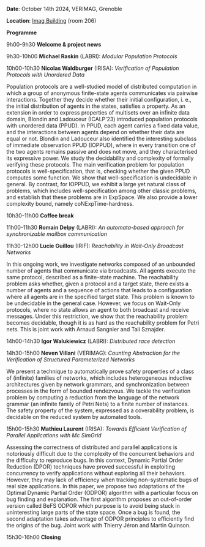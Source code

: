 **Date**: October 14th 2024, VERIMAG, Grenoble

**Location**: [Imag Building](https://maps.app.goo.gl/TMhExC3UkwZsivkN8) (room 206)

**Programme**

9h00-9h30 **Welcome & project news**

9h30-10h00 **Michael Raskin** (LABRI): *Modular Population Protocols*

10h00-10h30 **Nicolas Waldburger** (IRISA): *Verification of Population Protocols with Unordered Data*

Population protocols are a well-studied model of distributed
computation in which a group of anonymous finite-state agents
communicates via pairwise interactions. Together they decide whether
their initial configuration, i. e., the initial distribution of agents
in the states, satisfies a property. As an extension in order to
express properties of multisets over an infinite data domain, Blondin
and Ladouceur (ICALP’23) introduced population protocols with
unordered data (PPUD). In PPUD, each agent carries a fixed data value,
and the interactions between agents depend on whether their data are
equal or not.  Blondin and Ladouceur also identified the interesting
subclass of immediate observation PPUD (IOPPUD), where in every
transition one of the two agents remains passive and does not move,
and they characterised its expressive power.  We study the
decidability and complexity of formally verifying these protocols.
The main verification problem for population protocols is
well-specification, that is, checking whether the given PPUD computes
some function. We show that well-specification is undecidable in
general.  By contrast, for IOPPUD, we exhibit a large yet natural
class of problems, which includes well-specification among other
classic problems, and establish that these problems are in
ExpSpace. We also provide a lower complexity bound, namely
coNExpTime-hardness.

10h30-11h00 **Coffee break**

11h00-11h30 **Romain Delpy** (LABRI): *An automata-based approach for synchronizable mailbox communication*

11h30-12h00 **Lucie Guillou** (IRIF): *Reachability in Wait-Only Broadcast Networks*

In this ongoing work, we investigate networks composed of an unbounded
number of agents that communicate via broadcasts. All agents execute
the same protocol, described as a finite-state machine. The
reachability problem asks whether, given a protocol and a target
state, there exists a number of agents and a sequence of actions that
leads to a configuration where all agents are in the specified target
state. This problem is known to be undecidable in the general
case. However, we focus on Wait-Only protocols, where no state allows
an agent to both broadcast and receive messages. Under this
restriction, we show that the reachability problem becomes decidable,
though it is as hard as the reachability problem for Petri nets.  This
is joint work with Arnaud Sangnier and Tali Sznajder.

14h00-14h30 **Igor Walukiewicz** (LABRI): *Distributed race detection*

14h30-15h00 **Neven Villani** (VERIMAG): *Counting Abstraction for the Verification of Structured Parameterized Networks*

We present a technique to automatically prove safety properties of a
class of (infinite) families of networks, which includes heterogeneous
inductive architectures given by network grammars, and synchronization
between processes in the form of bounded rendezvous. We tackle the
verification problem by computing a reduction from the language of the
network grammar (an infinite family of Petri Nets) to a finite number
of instances.  The safety property of the system, expressed as a
coverability problem, is decidable on the reduced system by automated
tools.

15h00-15h30 **Mathieu Laurent** (IRISA): *Towards Efficient Verification of Parallel Applications with Mc SimGrid*

Assessing the correctness of distributed and parallel applications is
notoriously difficult due to the complexity of the concurrent behaviors and the
difficulty to reproduce bugs. In this context, Dynamic Partial Order Reduction
(DPOR) techniques have proved successful in exploiting concurrency to verify
applications without exploring all their behaviors. However, they may lack of
efficiency when tracking non-systematic bugs of real size applications. In this
paper, we propose two adaptations of the Optimal Dynamic Partial Order (ODPOR)
algorithm with a particular focus on bug finding and explanation. The first
algorithm proposes an out-of-order version called BeFS ODPOR which purpose is to
avoid being stuck in uninteresting large parts of the state space. Once a bug is
found, the second adaptation takes advantage of ODPOR principles to efficiently
find the origins of the bug. Joint work with Thierry Jéron and Martin Quinson.

15h30-16h00 **Closing**

